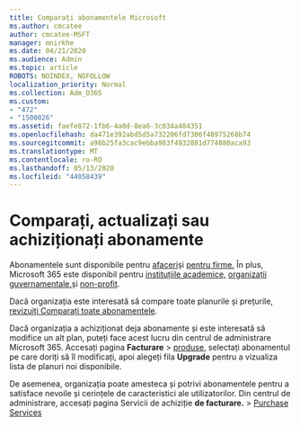 ```yaml
---
title: Comparați abonamentele Microsoft
ms.author: cmcatee
author: cmcatee-MSFT
manager: mnirkhe
ms.date: 04/21/2020
ms.audience: Admin
ms.topic: article
ROBOTS: NOINDEX, NOFOLLOW
localization_priority: Normal
ms.collection: Adm_O365
ms.custom:
- "472"
- "1500026"
ms.assetid: faefe872-1fb6-4a0d-8ea6-3c034a484351
ms.openlocfilehash: da471e392abd5d5a732206fd7306f48975268b74
ms.sourcegitcommit: a98b25fa3cac9ebba983f4932881d774880aca93
ms.translationtype: MT
ms.contentlocale: ro-RO
ms.lasthandoff: 05/13/2020
ms.locfileid: "44058439"
---
```

# <a name="compare-upgrade-or-purchase-subscriptions"></a>Comparați, actualizați sau achiziționați abonamente
  
Abonamentele sunt disponibile pentru [afaceri](https://products.office.com/compare-all-microsoft-office-products?tab=2)și [pentru firme.](https://products.office.com/business/compare-more-office-365-for-business-plans) În plus, Microsoft 365 este disponibil pentru [instituțiile academice,](https://products.office.com/academic/compare-office-365-education-plans) [organizații guvernamentale,](https://products.office.com/government/compare-office-365-government-plans)și [non-profit](https://products.office.com/nonprofit/office-365-nonprofit-plans-and-pricing?tab=1).
  
Dacă organizația este interesată să compare toate planurile și prețurile, [revizuiți Comparați toate abonamentele](https://products.office.com/business/compare-more-office-365-for-business-plans).
  
Dacă organizația a achiziționat deja abonamente și este interesată să modifice un alt plan, puteți face acest lucru din centrul de administrare Microsoft 365. Accesați pagina **Facturare** \> [produse,](https://go.microsoft.com/fwlink/p/?linkid=842054) selectați abonamentul pe care doriți să îl modificați, apoi alegeți fila **Upgrade** pentru a vizualiza lista de planuri noi disponibile.
  
De asemenea, organizația poate amesteca și potrivi abonamentele pentru a satisface nevoile și cerințele de caracteristici ale utilizatorilor. Din centrul de administrare, accesați pagina Servicii de achiziție **de facturare.** \> [Purchase Services](https://go.microsoft.com/fwlink/p/?linkid=868433)